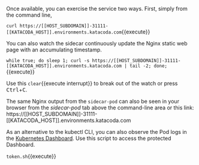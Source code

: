Once available, you can exercise the service two ways. First, simply from the command line,

`curl https://[[HOST_SUBDOMAIN]]-31111-[[KATACODA_HOST]].environments.katacoda.com`{{execute}}

You can also watch the sidecar continuously update the Nginx static web page with an accumulating timestamp.

`while true; do sleep 1; curl -s https://[[HOST_SUBDOMAIN]]-31111-[[KATACODA_HOST]].environments.katacoda.com | tail -2; done;`{{execute}}

Use this ```clear```{{execute interrupt}} to break out of the watch or press <kbd>Ctrl</kbd>+<kbd>C</kbd>.

The same Nginx output from the `sidecar-pod` can also be seen in your browser from the _sidecar-pod_ tab above the command-line area or this link: https://[[HOST_SUBDOMAIN]]-31111-[[KATACODA_HOST]].environments.katacoda.com

As an alternative to the kubectl CLI, you can also observe the Pod logs in the [Kubernetes Dashboard](https://[[HOST_SUBDOMAIN]]-30000-[[KATACODA_HOST]].environments.katacoda.com/). Use this script to access the protected Dashboard.

`token.sh`{{execute}}
